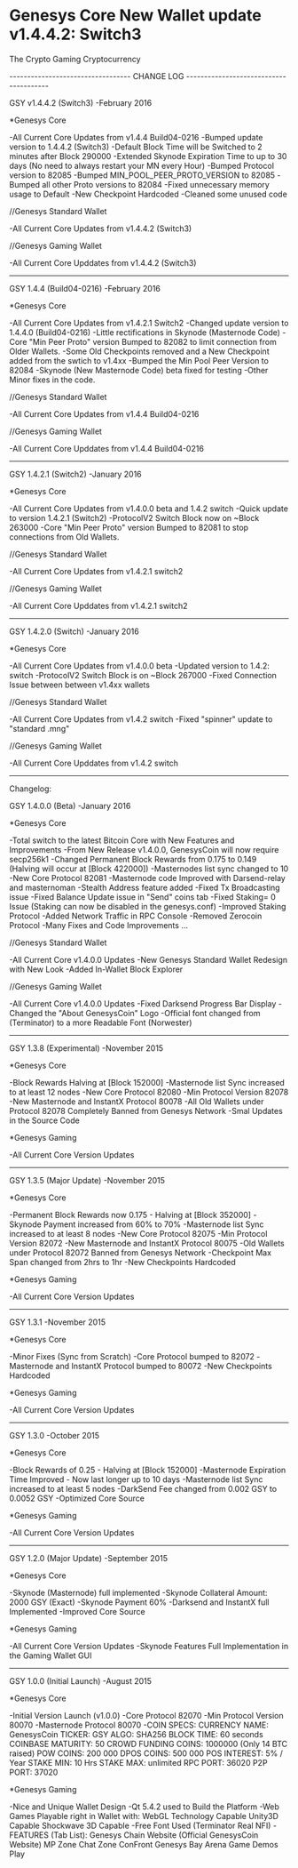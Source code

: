 # Genesys Core New Wallet update v1.4.4.2: Switch3
The Crypto Gaming Cryptocurrency



---------------------------------- CHANGE LOG ---------------------------------------

GSY v1.4.4.2 (Switch3)                  -February 2016

*Genesys Core

-All Current Core Updates from v1.4.4 Build04-0216
-Bumped update version to 1.4.4.2 (Switch3)
-Default Block Time will be Switched to 2 minutes after Block 290000
-Extended Skynode Expiration Time to up to 30 days (No need to always 
restart your MN every Hour)
-Bumped Protocol version to 82085
-Bumped MIN_POOL_PEER_PROTO_VERSION to 82085
-Bumped all other Proto versions to 82084
-Fixed unnecessary memory usage to Default
-New Checkpoint Hardcoded
-Cleaned some unused code

//Genesys Standard Wallet

-All Current Core Updates from v1.4.4.2 (Switch3)

//Genesys Gaming Wallet

-All Current Core Upddates from v1.4.4.2 (Switch3)

-----------------------------------------------------------
 
GSY 1.4.4 (Build04-0216)                  -February 2016

*Genesys Core

-All Current Core Updates from v1.4.2.1 Switch2
-Changed update version to 1.4.4.0 (Build04-0216)
-Little rectifications in Skynode (Masternode Code)
-Core "Min Peer Proto" version Bumped to 82082 to limit 
connection from Older Wallets.
-Some Old Checkpoints removed and a New Checkpoint added from the 
swtich to v1.4xx
-Bumped the Min Pool Peer Version to 82084
-Skynode (New Masternode Code) beta fixed for testing
-Other Minor fixes in the code.

//Genesys Standard Wallet

-All Current Core Updates from v1.4.4 Build04-0216

//Genesys Gaming Wallet

-All Current Core Upddates from v1.4.4 Build04-0216

--------------------------------------------------

GSY 1.4.2.1 (Switch2)                  -January 2016

*Genesys Core

-All Current Core Updates from v1.4.0.0 beta and 1.4.2 switch
-Quick update to version 1.4.2.1 (Switch2)
-ProtocolV2 Switch Block now on ~Block 263000
-Core "Min Peer Proto" version Bumped to 82081 to stop connections from Old Wallets.


//Genesys Standard Wallet

-All Current Core Updates from v1.4.2.1 switch2

//Genesys Gaming Wallet

-All Current Core Upddates from v1.4.2.1 switch2

--------------------------------------------------

GSY 1.4.2.0 (Switch)                  -January 2016

*Genesys Core

-All Current Core Updates from v1.4.0.0 beta
-Updated version to 1.4.2: switch
-ProtocolV2 Switch Block is on ~Block 267000
-Fixed Connection Issue between between v1.4xx wallets


//Genesys Standard Wallet

-All Current Core Updates from v1.4.2 switch
-Fixed "spinner" update to "standard .mng"

//Genesys Gaming Wallet

-All Current Core Upddates from v1.4.2 switch

------------------------

Changelog:

GSY 1.4.0.0 (Beta)                  -January 2016

*Genesys Core

-Total switch to the latest Bitcoin Core with New Features and Improvements
-From New Release v1.4.0.0, GenesysCoin will now require secp256k1
-Changed Permanent Block Rewards from 0.175 to 0.149 (Halving will occur at [Block 422000])
-Masternodes list sync changed to 10
-New Core Protocol 82081
-Masternode code Improved with Darsend-relay and masternoman
-Stealth Address feature added
-Fixed Tx Broadcasting issue
-Fixed Balance Update issue in "Send" coins tab
-Fixed Staking= 0 Issue (Staking can now be disabled in the genesys.conf)
-Improved Staking Protocol
-Added Network Traffic in RPC Console
-Removed Zerocoin Protocol
-Many Fixes and Code Improvements ...

//Genesys Standard Wallet

-All Current Core v1.4.0.0 Updates
-New Genesys Standard Wallet Redesign with New Look
-Added In-Wallet Block Explorer

//Genesys Gaming Wallet

-All Current Core v1.4.0.0 Updates
-Fixed Darksend Progress Bar Display
-Changed the "About GenesysCoin" Logo
-Official font changed from (Terminator) to a more Readable Font (Norwester)

------------------------------------------------------------------------

GSY 1.3.8 (Experimental)			-November 2015

*Genesys Core

-Block Rewards Halving at [Block 152000]
-Masternode list Sync increased to at least 12 nodes
-New Core Protocol 82080
-Min Protocol Version 82078
-New Masternode and InstantX Protocol 80078
-All Old Wallets under Protocol 82078 Completely Banned from Genesys Network
-Smal Updates in the Source Code

*Genesys Gaming

-All Current Core Version Updates

-----------------------------------------------------

GSY 1.3.5 (Major Update)			-November 2015

*Genesys Core

-Permanent Block Rewards now 0.175 - Halving at [Block 352000]
-Skynode Payment increased from 60% to 70%
-Masternode list Sync increased to at least 8 nodes
-New Core Protocol 82075
-Min Protocol Version 82072
-New Masternode and InstantX Protocol 80075
-Old Wallets under Protocol 82072 Banned from Genesys Network
-Checkpoint Max Span changed from 2hrs to 1hr
-New Checkpoints Hardcoded

*Genesys Gaming

-All Current Core Version Updates

-----------------------------------------------------

GSY 1.3.1			-November 2015

*Genesys Core

-Minor Fixes (Sync from Scratch)
-Core Protocol bumped to 82072
-Masternode and InstantX Protocol bumped to 80072
-New Checkpoints Hardcoded

*Genesys Gaming

-All Current Core Version Updates

----------------------------------------------------

GSY 1.3.0			-October 2015

*Genesys Core

-Block Rewards of 0.25 - Halving at [Block 152000]
-Masternode Expiration Time Improved - Now last longer up to 10 days
-Masternode list Sync increased to at least 5 nodes
-DarkSend Fee changed from 0.002 GSY to 0.0052 GSY
-Optimized Core Source

*Genesys Gaming

-All Current Core Version Updates

---------------------------------------------------------

GSY 1.2.0 (Major Update)		-September 2015

*Genesys Core

-Skynode (Masternode) full implemented
-Skynode Collateral Amount: 2000 GSY (Exact)
-Skynode Payment 60%
-Darksend and InstantX full Implemented
-Improved Core Source

*Genesys Gaming

-All Current Core Version Updates
-Skynode Features Full Implementation in the Gaming Wallet GUI

------------------------------------------------------------

GSY 1.0.0 (Initial Launch)		-August 2015

*Genesys Core

-Initial Version Launch (v1.0.0)
-Core Protocol 82070
-Min Protocol Version 80070
-Masternode Protocol 80070
-COIN SPECS:
	CURRENCY NAME: GenesysCoin
	TICKER: GSY
	ALGO: SHA256
	BLOCK TIME: 60 seconds
	COINBASE MATURITY: 50
	CROWD FUNDING COINS: 1000000 (Only 14 BTC raised)
	POW COINS: 200 000
	DPOS COINS: 500 000
	POS INTEREST: 5% / Year
	STAKE MIN: 10 Hrs
	STAKE MAX: unlimited
	RPC PORT: 36020
	P2P PORT: 37020

*Genesys Gaming

-Nice and Unique Wallet Design
-Qt 5.4.2 used to Build the Platform
-Web Games Playable right in Wallet with:
	WebGL Technology Capable
	Unity3D Capable
	Shockwave 3D Capable
-Free Font Used (Terminator Real NFI)
-FEATURES (Tab List):
	Genesys Chain
	Website (Official GenesysCoin Website)
	MP Zone
	Chat Zone
	ConFront
	Genesys Bay
	Arena Game
	Demos Play